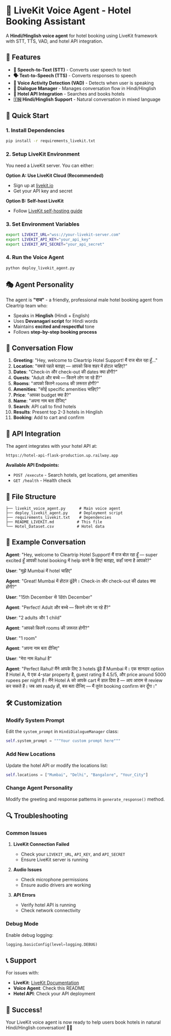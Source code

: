 # 🏨 LiveKit Voice Agent - Hotel Booking Assistant

A **Hindi/Hinglish voice agent** for hotel booking using LiveKit framework with STT, TTS, VAD, and hotel API integration.

## 🎯 Features

- **🎤 Speech-to-Text (STT)** - Converts user speech to text
- **🗣️ Text-to-Speech (TTS)** - Converts responses to speech
- **🎵 Voice Activity Detection (VAD)** - Detects when user is speaking
- **🧠 Dialogue Manager** - Manages conversation flow in Hindi/Hinglish
- **🏨 Hotel API Integration** - Searches and books hotels
- **🇮🇳 Hindi/Hinglish Support** - Natural conversation in mixed language

## 🚀 Quick Start

### 1. Install Dependencies

```bash
pip install -r requirements_livekit.txt
```

### 2. Setup LiveKit Environment

You need a LiveKit server. You can either:

**Option A: Use LiveKit Cloud (Recommended)**
- Sign up at [livekit.io](https://livekit.io)
- Get your API key and secret

**Option B: Self-host LiveKit**
- Follow [LiveKit self-hosting guide](https://docs.livekit.io/deploy/)

### 3. Set Environment Variables

```bash
export LIVEKIT_URL="wss://your-livekit-server.com"
export LIVEKIT_API_KEY="your_api_key"
export LIVEKIT_API_SECRET="your_api_secret"
```

### 4. Run the Voice Agent

```bash
python deploy_livekit_agent.py
```

## 🎭 Agent Personality

The agent is **"राज"** - a friendly, professional male hotel booking agent from Cleartrip team who:

- Speaks in **Hinglish** (Hindi + English)
- Uses **Devanagari script** for Hindi words
- Maintains **excited and respectful** tone
- Follows **step-by-step booking process**

## 💬 Conversation Flow

1. **Greeting**: "Hey, welcome to Cleartrip Hotel Support! मैं राज बोल रहा हूँ..."
2. **Location**: "सबसे पहले बताइए — आपको किस शहर में होटल चाहिए?"
3. **Dates**: "Check-in और check-out की dates क्या होंगी?"
4. **Guests**: "Adult और बच्चे — कितने लोग जा रहे हैं?"
5. **Rooms**: "आपको कितने rooms की ज़रूरत होगी?"
6. **Amenities**: "कोई specific amenities चाहिए?"
7. **Price**: "आपका budget क्या है?"
8. **Name**: "अपना नाम बता दीजिए"
9. **Search**: API call to find hotels
10. **Results**: Present top 2-3 hotels in Hinglish
11. **Booking**: Add to cart and confirm

## 🔧 API Integration

The agent integrates with your hotel API at:
```
https://hotel-api-flask-production.up.railway.app
```

**Available API Endpoints:**
- `POST /execute` - Search hotels, get locations, get amenities
- `GET /health` - Health check

## 📁 File Structure

```
├── livekit_voice_agent.py      # Main voice agent
├── deploy_livekit_agent.py     # Deployment script
├── requirements_livekit.txt    # Dependencies
├── README_LIVEKIT.md          # This file
└── Hotel_Dataset.csv          # Hotel data
```

## 🎯 Example Conversation

**Agent**: "Hey, welcome to Cleartrip Hotel Support! मैं राज बोल रहा हूँ — super excited हूँ आपकी hotel booking में help करने के लिए! बताइए, कहाँ जाना है आपको?"

**User**: "मुझे Mumbai में hotel चाहिए"

**Agent**: "Great! Mumbai में होटल ढूंढेंगे। Check-in और check-out की dates क्या होंगी?"

**User**: "15th December से 18th December"

**Agent**: "Perfect! Adult और बच्चे — कितने लोग जा रहे हैं?"

**User**: "2 adults और 1 child"

**Agent**: "आपको कितने rooms की ज़रूरत होगी?"

**User**: "1 room"

**Agent**: "अपना नाम बता दीजिए"

**User**: "मेरा नाम Rahul है"

**Agent**: "Perfect Rahul! मैंने आपके लिए 3 hotels ढूंढे हैं Mumbai में। एक शानदार option है Hotel A, ये एक 4-star property है, guest rating है 4.5/5, और price around 5000 rupees per night है। मैंने Hotel A को आपके cart में डाल दिया है — आप आराम से review कर सकते हैं। जब आप ready हों, बस बता दीजिए — मैं तुरंत booking confirm कर दूँगा।"

## 🛠️ Customization

### Modify System Prompt

Edit the `system_prompt` in `HindiDialogueManager` class:

```python
self.system_prompt = """Your custom prompt here"""
```

### Add New Locations

Update the hotel API or modify the locations list:

```python
self.locations = ["Mumbai", "Delhi", "Bangalore", "Your_City"]
```

### Change Agent Personality

Modify the greeting and response patterns in `generate_response()` method.

## 🔍 Troubleshooting

### Common Issues

1. **LiveKit Connection Failed**
   - Check your `LIVEKIT_URL`, `API_KEY`, and `API_SECRET`
   - Ensure LiveKit server is running

2. **Audio Issues**
   - Check microphone permissions
   - Ensure audio drivers are working

3. **API Errors**
   - Verify hotel API is running
   - Check network connectivity

### Debug Mode

Enable debug logging:

```python
logging.basicConfig(level=logging.DEBUG)
```

## 📞 Support

For issues with:
- **LiveKit**: [LiveKit Documentation](https://docs.livekit.io/)
- **Voice Agent**: Check this README
- **Hotel API**: Check your API deployment

## 🎉 Success!

Your LiveKit voice agent is now ready to help users book hotels in natural Hindi/Hinglish conversation! 🏨🎤 